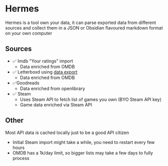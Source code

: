 # Hermes

Hermes is a tool own your data, it can parse exported data from different sources and collect them in a JSON or Obsidian flavoured markdown format on your own computer

## Sources

- ✅ Imdb "Your ratings" import
  - Data enriched from OMDB
- ✅ Letterboxd using [data export](https://letterboxd.com/user/exportdata/)
  - Data enriched from OMDB
- ✅Goodreads
  - Data enriched from openlibrary
- ✅ Steam
  - Uses Steam API to fetch list of games you own (BYO Steam API key)
  - Game data enriched via Steam API

## Other

Most API data is cached locally just to be a good API citizen

- Initial Steam import might take a while, you need to restart every few hours
- OMDB has a 1k/day limit, so bigger lists may take a few days to fully process

